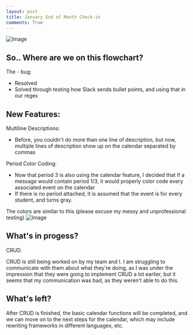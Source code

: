 ```yaml
---
layout: post
title: January End of Month Check-in
comments: True
---     
```

![Image](https://github.com/user-attachments/assets/502bd5af-0487-4f1f-bf4e-ee276cc41110)

## So.. Where are we on this flowchart?

The - bug:
- Resolved
- Solved through testing how Slack sends bullet points, and using that in our regex

## New Features:

Multiline Descriptions:
- Before, you couldn't do more than one line of description, but now, multiple lines of description show up on the calendar separated by commas

Period Color Coding:
- Now that period 3 is also using the calendar feature, I decided that if a message would contain period 1/3, it would properly color code every associated event on the calendar
- If there is no period attached, it is assumed that the event is for every student, and turns gray.

The colors are similar to this
(please excuse my messy and unprofessional testing)
![Image](https://github.com/user-attachments/assets/81e3168c-e9bb-4a13-b818-10d08385804d)

## What's in progess?

CRUD.

CRUD is still being worked on by my team and I. I am struggling to communicate with them about what they're doing, as I was under the impression that they were going to implement CRUD a lot earlier, but it seems that my communication was bad, as they weren't able to do this.

## What's left?

After CRUD is finished, the basic calendar functions will be completed, and we can move on to the next steps for the calendar, which may include rewriting frameworks in different languages, etc.
